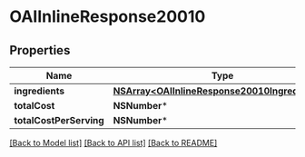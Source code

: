 # OAIInlineResponse20010

## Properties
Name | Type | Description | Notes
------------ | ------------- | ------------- | -------------
**ingredients** | [**NSArray&lt;OAIInlineResponse20010Ingredients&gt;***](OAIInlineResponse20010Ingredients.md) |  | 
**totalCost** | **NSNumber*** |  | 
**totalCostPerServing** | **NSNumber*** |  | 

[[Back to Model list]](../README.md#documentation-for-models) [[Back to API list]](../README.md#documentation-for-api-endpoints) [[Back to README]](../README.md)


